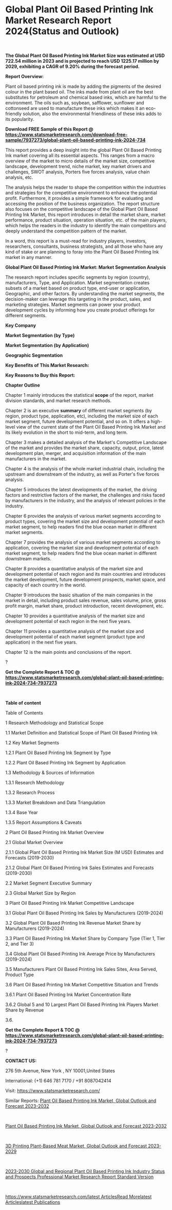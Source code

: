 <h1>Global Plant Oil Based Printing Ink Market Research Report 2024(Status and Outlook)</h1><br/><p><strong>The Global Plant Oil Based Printing Ink Market Size was estimated at USD 722.54 million in 2023 and is projected to reach USD 1225.17 million by 2029, exhibiting a <strong>CAGR</strong> of 9.20% during the forecast period.</strong></p>
 
 
 
 <p><strong>Report Overview:</strong></p>
 
 
 
 <p>Plant oil based printing ink is made by adding the pigments of the desired colour in the plant based oil. The inks made from plant oil are the best substitutes for petroleum and chemical based inks, which are harmful to the environment. The oils such as, soybean, safflower, sunflower and cottonseed are used to manufacture these inks which makes it an eco-friendly solution, also the environmental friendliness of these inks adds to its popularity.</p>
 
 
 
 <p><strong>Download FREE Sample of this Report @ <a href="https://www.statsmarketresearch.com/download-free-sample/7937273/global-plant-oil-based-printing-ink-2024-734">https://www.statsmarketresearch.com/download-free-sample/7937273/global-plant-oil-based-printing-ink-2024-734</a></strong></p>
 
 
 
 <p>This report provides a deep insight into the global Plant Oil Based Printing Ink market covering all its essential aspects. This ranges from a macro overview of the market to micro details of the market size, competitive landscape, development trend, niche market, key market drivers and challenges, SWOT analysis, Porters five forces analysis, value chain analysis, etc.</p>
 
 
 
 <p>The analysis helps the reader to shape the competition within the industries and strategies for the competitive environment to enhance the potential profit. Furthermore, it provides a simple framework for evaluating and accessing the position of the business organization. The report structure also focuses on the competitive landscape of the Global Plant Oil Based Printing Ink Market, this report introduces in detail the market share, market performance, product situation, operation situation, etc. of the main players, which helps the readers in the industry to identify the main competitors and deeply understand the competition pattern of the market.</p>
 
 
 
 <p>In a word, this report is a must-read for industry players, investors, researchers, consultants, business strategists, and all those who have any kind of stake or are planning to foray into the Plant Oil Based Printing Ink market in any manner.</p>
 
 
 
 <p><strong>Global Plant Oil Based Printing Ink Market: Market Segmentation Analysis</strong></p>
 
 
 
 <p>The research report includes specific segments by region (country), manufacturers, Type, and Application. Market segmentation creates subsets of a market based on product type, end-user or application, Geographic, and other factors. By understanding the market segments, the decision-maker can leverage this targeting in the product, sales, and marketing strategies. Market segments can power your product development cycles by informing how you create product offerings for different segments.</p>
 
 
 
 <p><strong>Key Company</strong></p>
 
 
 
 <p><strong>Market Segmentation (by Type)</strong></p>
 
 
 
 <p><strong>Market Segmentation (<strong>by Application</strong>)</strong></p>
 
 
 
 <p><strong>Geographic Segmentation</strong></p>
 
 
 
 <p><strong>Key Benefits of This Market Research:</strong></p>
 
 
 
 <p><strong>Key <strong>Reasons to Buy</strong> this Report:</strong></p>
 
 
 
 <p><strong>Chapter Outline</strong></p>
 
 
 
 <p>Chapter 1 mainly introduces the statistical <strong>scope</strong> of the report, market division standards, and market research methods.</p>
 
 
 
 <p>Chapter 2 is an executive <strong>summary</strong> of different market segments (by region, product type, application, etc), including the market size of each market segment, future development potential, and so on. It offers a high-level view of the current state of the Plant Oil Based Printing Ink Market and its likely evolution in the short to mid-term, and long term.</p>
 
 
 
 <p>Chapter 3 makes a detailed analysis of the Market&#39;s Competitive Landscape of the market and provides the market share, capacity, output, price, latest development plan, merger, and acquisition information of the main manufacturers in the market.</p>
 
 
 
 <p>Chapter 4 is the analysis of the whole market industrial chain, including the upstream and downstream of the industry, as well as Porter&#39;s five forces analysis.</p>
 
 
 
 <p>Chapter 5 introduces the latest developments of the market, the driving factors and restrictive factors of the market, the challenges and risks faced by manufacturers in the industry, and the analysis of relevant policies in the industry.</p>
 
 
 
 <p>Chapter 6 provides the analysis of various market segments according to product types, covering the market size and development potential of each market segment, to help readers find the blue ocean market in different market segments.</p>
 
 
 
 <p>Chapter 7 provides the analysis of various market segments according to application, covering the market size and development potential of each market segment, to help readers find the blue ocean market in different downstream markets.</p>
 
 
 
 <p>Chapter 8 provides a quantitative analysis of the market size and development potential of each region and its main countries and introduces the market development, future development prospects, market space, and capacity of each country in the world.</p>
 
 
 
 <p>Chapter 9 introduces the basic situation of the main companies in the market in detail, including product sales revenue, sales volume, price, gross profit margin, market share, product introduction, recent development, etc.</p>
 
 
 
 <p>Chapter 10 provides a quantitative analysis of the market size and development potential of each region in the next five years.</p>
 
 
 
 <p>Chapter 11 provides a quantitative analysis of the market size and development potential of each market segment (product type and application) in the next five years.</p>
 
 
 
 <p>Chapter 12 is the main points and conclusions of the report.</p>
 
 
 
 <p>? </p>
 
 
 
 <div><b>Get the Complete Report & TOC @ <a href="https://www.statsmarketresearch.com/global-plant-oil-based-printing-ink-2024-734-7937273">https://www.statsmarketresearch.com/global-plant-oil-based-printing-ink-2024-734-7937273</a></b></div>
 
 
 
 <p><br />
 
 <b>Table of content</b></p>
 
 
 
 <p>Table of Contents<br />
 
 1 Research Methodology and Statistical Scope<br />
 
 1.1 Market Definition and Statistical Scope of Plant Oil Based Printing Ink<br />
 
 1.2 Key Market Segments<br />
 
 1.2.1 Plant Oil Based Printing Ink Segment by Type<br />
 
 1.2.2 Plant Oil Based Printing Ink Segment by Application<br />
 
 1.3 Methodology & Sources of Information<br />
 
 1.3.1 Research Methodology<br />
 
 1.3.2 Research Process<br />
 
 1.3.3 Market Breakdown and Data Triangulation<br />
 
 1.3.4 Base Year<br />
 
 1.3.5 Report Assumptions & Caveats<br />
 
 2 Plant Oil Based Printing Ink Market Overview<br />
 
 2.1 Global Market Overview<br />
 
 2.1.1 Global Plant Oil Based Printing Ink Market Size (M USD) Estimates and Forecasts (2019-2030)<br />
 
 2.1.2 Global Plant Oil Based Printing Ink Sales Estimates and Forecasts (2019-2030)<br />
 
 2.2 Market Segment Executive Summary<br />
 
 2.3 Global Market Size by Region<br />
 
 3 Plant Oil Based Printing Ink Market Competitive Landscape<br />
 
 3.1 Global Plant Oil Based Printing Ink Sales by Manufacturers (2019-2024)<br />
 
 3.2 Global Plant Oil Based Printing Ink Revenue Market Share by Manufacturers (2019-2024)<br />
 
 3.3 Plant Oil Based Printing Ink Market Share by Company Type (Tier 1, Tier 2, and Tier 3)<br />
 
 3.4 Global Plant Oil Based Printing Ink Average Price by Manufacturers (2019-2024)<br />
 
 3.5 Manufacturers Plant Oil Based Printing Ink Sales Sites, Area Served, Product Type<br />
 
 3.6 Plant Oil Based Printing Ink Market Competitive Situation and Trends<br />
 
 3.6.1 Plant Oil Based Printing Ink Market Concentration Rate<br />
 
 3.6.2 Global 5 and 10 Largest Plant Oil Based Printing Ink Players Market Share by Revenue<br />
 
 3.6.</p>
 
 
 
 <div><b>Get the Complete Report & TOC @ <a href="https://www.statsmarketresearch.com/global-plant-oil-based-printing-ink-2024-734-7937273">https://www.statsmarketresearch.com/global-plant-oil-based-printing-ink-2024-734-7937273</a></b></div>
 
 
 
 <p>? </p>
 
 
 
 <p><b>CONTACT US:</b><br />
 
 276 5th Avenue, New York , NY 10001,United States<br />
 
 International: (+1) 646 781 7170 / +91 8087042414<br />
 
 Visit: <a href="https://www.statsmarketresearch.com/">https://www.statsmarketresearch.com/</a><br />
 
 Similar Reports: <a href="https://www.statsmarketresearch.com/global-plant-oil-based-printing-ink-2024-734-7937273">Plant Oil Based Printing Ink Market, Global Outlook and Forecast 2023-2032</a><br />
 
 <br />
 
 <a href="https://www.statsmarketresearch.com/global-plant-oil-based-printing-ink-2024-734-7937273">Plant Oil Based Printing Ink Market, Global Outlook and Forecast 2023-2032</a><br />
 
 <br />
 
 <a href="https://www.statsmarketresearch.com/global-plant-oil-based-printing-ink-2024-734-7937273">3D Printing Plant-Based Meat Market, Global Outlook and Forecast 2023-2029</a><br />
 
 <br />
 
 <a href="https://www.statsmarketresearch.com/global-plant-oil-based-printing-ink-2024-734-7937273">2023-2030 Global and Regional Plant Oil Based Printing Ink Industry Status and Prospects Professional Market Research Report Standard Version</a><br />
 
 <br />
 
 <a href="https://gyeongbokgung.com">https://www.statsmarketresearch.com/</a><a href="https://hallyeomaritime.com">latest Articles</a><a href="https://jingwansa.com">Read More</a><a href="https://nguoiviet.jp/">latest Articles</a><a href="https://www.intelmarketresearch.com/">latest Publications</a></p>